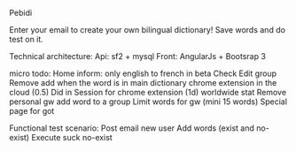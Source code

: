 Pebidi

Enter your email to create your own bilingual dictionary!
Save words and do test on it.

Technical architecture:
Api: sf2 + mysql
Front: AngularJs + Bootsrap 3


micro todo:
Home inform: only english to french in beta
Check Edit group
Remove add when the word is in main dictionary
chrome extension in the cloud (0.5)
Did in Session for chrome extension (1d)
worldwide stat
Remove personal gw
add word to a group
Limit words for gw (mini 15 words)
Special page for got



Functional test scenario:
Post email new user
Add words (exist and no-exist)
Execute suck no-exist
